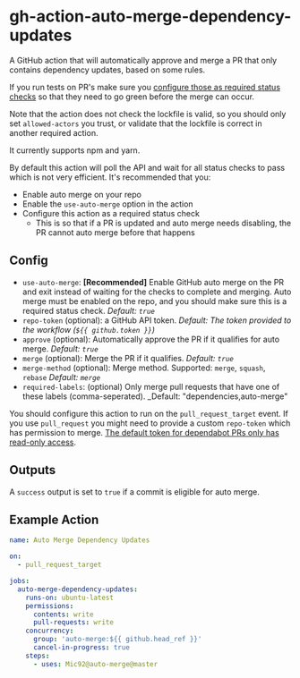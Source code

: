# gh-action-auto-merge-dependency-updates

A GitHub action that will automatically approve and merge a PR that only contains dependency updates, based on some rules.

If you run tests on PR's make sure you [configure those as required status checks](https://docs.github.com/en/github/administering-a-repository/enabling-required-status-checks) so that they need to go green before the merge can occur.

Note that the action does not check the lockfile is valid, so you should only set `allowed-actors` you trust, or validate that the lockfile is correct in another required action.

It currently supports npm and yarn.

By default this action will poll the API and wait for all status checks to pass which is not very efficient. It's recommended that you:

- Enable auto merge on your repo
- Enable the `use-auto-merge` option in the action
- Configure this action as a required status check
  - This is so that if a PR is updated and auto merge needs disabling, the PR cannot auto merge before that happens

## Config

- `use-auto-merge`: **\[Recommended\]** Enable GitHub auto merge on the PR and exit instead of waiting for the checks to complete and merging. Auto merge must be enabled on the repo, and you should make sure this is a required status check. _Default: `true`_
- `repo-token` (optional): a GitHub API token. _Default: The token provided to the workflow (`${{ github.token }}`)_
- `approve` (optional): Automatically approve the PR if it qualifies for auto merge. _Default: `true`_
- `merge` (optional): Merge the PR if it qualifies. _Default: `true`_
- `merge-method` (optional): Merge method. Supported: `merge`, `squash`, `rebase` _Default: `merge`_
- `required-labels`: (optional) Only merge pull requests that have one of these labels (comma-seperated). \_Default: "dependencies,auto-merge"

You should configure this action to run on the `pull_request_target` event. If you use `pull_request` you might need to provide a custom `repo-token` which has permission to merge. [The default token for dependabot PRs only has read-only access](https://github.blog/changelog/2021-02-19-github-actions-workflows-triggered-by-dependabot-prs-will-run-with-read-only-permissions/).

## Outputs

A `success` output is set to `true` if a commit is eligible for auto merge.

## Example Action

```yaml
name: Auto Merge Dependency Updates

on:
  - pull_request_target

jobs:
  auto-merge-dependency-updates:
    runs-on: ubuntu-latest
    permissions:
      contents: write
      pull-requests: write
    concurrency:
      group: 'auto-merge:${{ github.head_ref }}'
      cancel-in-progress: true
    steps:
      - uses: Mic92@auto-merge@master
```
